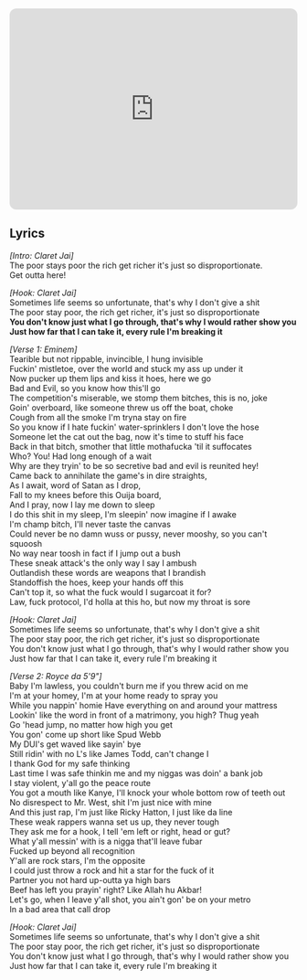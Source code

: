 <iframe style="border-radius:12px" src="https://open.spotify.com/embed/track/5oEgPvhTZ4CFjeuuLfmMsI?utm_source=generator" width="100%" height="352" frameBorder="0" allowfullscreen="" allow="autoplay; clipboard-write; encrypted-media; fullscreen; picture-in-picture" loading="lazy"></iframe>

## Lyrics 


_[Intro: Claret Jai]_  
The poor stays poor the rich get richer it's just so disproportionate.  
Get outta here!  
  
_[Hook: Claret Jai]_  
Sometimes life seems so unfortunate, that's why I don't give a shit  
The poor stay poor, the rich get richer, it's just so disproportionate  
**You don't know just what I go through, that's why I would rather show you**  
**Just how far that I can take it, every rule I'm breaking it**  
  
_[Verse 1: Eminem]_  
Tearible but not rippable, invincible, I hung invisible  
Fuckin' mistletoe, over the world and stuck my ass up under it  
Now pucker up them lips and kiss it hoes, here we go  
Bad and Evil, so you know how this'll go  
The competition's miserable, we stomp them bitches, this is no, joke  
Goin' overboard, like someone threw us off the boat, choke  
Cough from all the smoke I'm tryna stay on fire  
So you know if I hate fuckin' water-sprinklers I don't love the hose  
Someone let the cat out the bag, now it's time to stuff his face  
Back in that bitch, smother that little mothafucka 'til it suffocates  
Who? You! Had long enough of a wait  
Why are they tryin' to be so secretive bad and evil is reunited hey!  
Came back to annihilate the game's in dire straights,  
As I await, word of Satan as I drop,  
Fall to my knees before this Ouija board,  
And I pray, now I lay me down to sleep  
I do this shit in my sleep, I'm sleepin' now imagine if I awake  
I'm champ bitch, I'll never taste the canvas  
Could never be no damn wuss or pussy, never mooshy, so you can't squoosh  
No way near toosh in fact if I jump out a bush  
These sneak attack's the only way I say I ambush  
Outlandish these words are weapons that I brandish  
Standoffish the hoes, keep your hands off this  
Can't top it, so what the fuck would I sugarcoat it for?  
Law, fuck protocol, I'd holla at this ho, but now my throat is sore  
  
_[Hook: Claret Jai]_  
Sometimes life seems so unfortunate, that's why I don't give a shit  
The poor stay poor, the rich get richer, it's just so disproportionate  
You don't know just what I go through, that's why I would rather show you  
Just how far that I can take it, every rule I'm breaking it  
  
_[Verse 2: Royce da 5'9"]_  
Baby I'm lawless, you couldn't burn me if you threw acid on me  
I'm at your homey, I'm at your home ready to spray you  
While you nappin' homie Have everything on and around your mattress  
Lookin' like the word in front of a matrimony, you high? Thug yeah  
Go 'head jump, no matter how high you get  
You gon' come up short like Spud Webb  
My DUI's get waved like sayin' bye  
Still ridin' with no L's like James Todd, can't change I  
I thank God for my safe thinking  
Last time I was safe thinkin me and my niggas was doin' a bank job  
I stay violent, y'all go the peace route  
You got a mouth like Kanye, I'll knock your whole bottom row of teeth out  
No disrespect to Mr. West, shit I'm just nice with mine  
And this just rap, I'm just like Ricky Hatton, I just like da line  
These weak rappers wanna set us up, they never tough  
They ask me for a hook, I tell 'em left or right, head or gut?  
What y'all messin' with is a nigga that'll leave fubar  
Fucked up beyond all recognition  
Y'all are rock stars, I'm the opposite  
I could just throw a rock and hit a star for the fuck of it  
Partner you not hard up-outta ya high bars  
Beef has left you prayin' right? Like Allah hu Akbar!  
Let's go, when I leave y'all shot, you ain't gon' be on your metro  
In a bad area that call drop  
  
_[Hook: Claret Jai]_  
Sometimes life seems so unfortunate, that's why I don't give a shit  
The poor stay poor, the rich get richer, it's just so disproportionate  
You don't know just what I go through, that's why I would rather show you  
Just how far that I can take it, every rule I'm breaking it